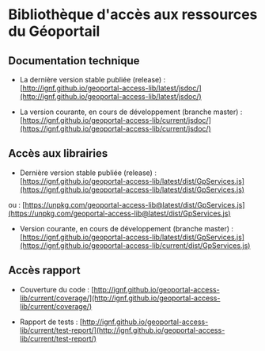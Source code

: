 # Bibliothèque d'accès aux ressources du Géoportail

## Documentation technique 

* La dernière version stable publiée (release) :
	[http://ignf.github.io/geoportal-access-lib/latest/jsdoc/](http://ignf.github.io/geoportal-access-lib/latest/jsdoc/)

* La version courante, en cours de développement (branche master) : 
        [https://ignf.github.io/geoportal-access-lib/current/jsdoc/](https://ignf.github.io/geoportal-access-lib/current/jsdoc/)

## Accès aux librairies

* Dernière version stable publiée (release) : 
        [https://ignf.github.io/geoportal-access-lib/latest/dist/GpServices.js](https://ignf.github.io/geoportal-access-lib/latest/dist/GpServices.js)

ou : [https://unpkg.com/geoportal-access-lib@latest/dist/GpServices.js](https://unpkg.com/geoportal-access-lib@latest/dist/GpServices.js)

* Version courante, en cours de développement (branche master) : 
       [https://ignf.github.io/geoportal-access-lib/latest/dist/GpServices.js](https://ignf.github.io/geoportal-access-lib/current/dist/GpServices.js)

## Accès rapport 

* Couverture du code : 
        [http://ignf.github.io/geoportal-access-lib/current/coverage/](http://ignf.github.io/geoportal-access-lib/current/coverage/)

* Rapport de tests :
        [http://ignf.github.io/geoportal-access-lib/current/test-report/](http://ignf.github.io/geoportal-access-lib/current/test-report/)
